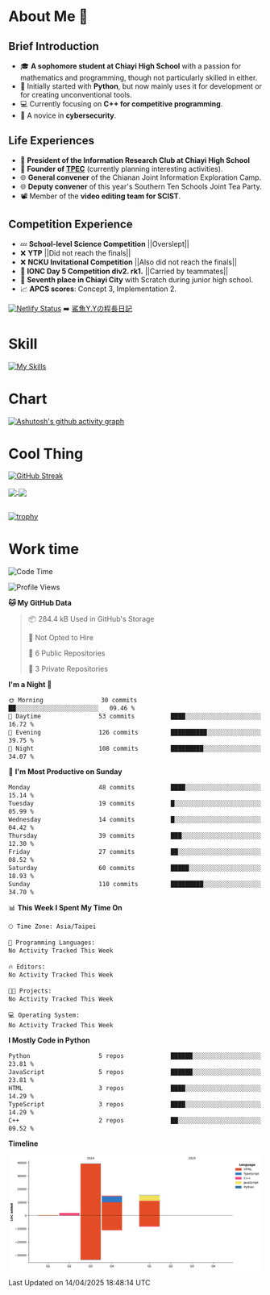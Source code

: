 # About Me 👋

## Brief Introduction
- 🎓 **A sophomore student at Chiayi High School** with a passion for mathematics and programming, though not particularly skilled in either.
- 🐍 Initially started with **Python**, but now mainly uses it for development or for creating unconventional tools.
- 💻 Currently focusing on **C++ for competitive programming**.
- 🔐 A novice in **cybersecurity**.

## Life Experiences
- 🧸 **President of the Information Research Club at Chiayi High School**
- 🌟 **Founder of [TPEC](https://discord.gg/b3XmEup5Nz)** (currently planning interesting activities).
- 🌐 **General convener** of the Chianan Joint Information Exploration Camp.
- 🌐 **Deputy convener** of this year's Southern Ten Schools Joint Tea Party.
- 📽️ Member of the **video editing team for SCIST**.

## Competition Experience
- 💤 **School-level Science Competition** ||Overslept||
- ❌ **YTP** ||Did not reach the finals||
- ❌ **NCKU Invitational Competition** ||Also did not reach the finals||
- 🥇 **IONC Day 5 Competition div2. rk1.** ||Carried by teammates||
- 🥉 **Seventh place in Chiayi City** with Scratch during junior high school.
- 📈 **APCS scores**: Concept 3, Implementation 2.
  
[![Netlify Status](https://api.netlify.com/api/v1/badges/d4e75779-ed15-428e-b0f1-a72e983f9e41/deploy-status)](https://app.netlify.com/sites/sharkyy/deploys)
➡️ [鯊魚Y.Yの程長日記](https://sharkyy.netlify.app/)

# Skill
[![My Skills](https://skillicons.dev/icons?i=blender,arduino,vscode,visualstudio,pr,github,git,c,cpp,py,html,css,js)](https://skillicons.dev)

# Chart
[![Ashutosh's github activity graph](https://github-readme-activity-graph.vercel.app/graph?username=Larryeng&bg_color=0d1117&color=f0f6fc&line=4493f8&point=b0b0b0&area=true&hide_border=true)](https://github.com/ashutosh00710/github-readme-activity-graph)

# Cool Thing

[![GitHub Streak](https://streak-stats.demolab.com/?user=Larryeng&theme=holi-theme)](https://git.io/streak-stats)

<a href="https://github.com/anuraghazra/github-readme-stats">
  <img height=200 align="center" src="https://github-readme-stats.vercel.app/api?username=Larryeng&theme=github_dark&rank_icon=icons" />
</a>
<a href="https://github.com/anuraghazra/convoychat">
  <img height=200 align="center" src="https://github-readme-stats.vercel.app/api/top-langs?username=Larryeng&layout=compact&langs_count=8&card_width=320&theme=github_dark" />
</a>

<br>

<br>

[![trophy](https://github-profile-trophy.vercel.app/?username=Larryeng&theme=darkhub)](https://github.com/ryo-ma/github-profile-trophy)
# Work time
<!--START_SECTION:waka-->
![Code Time](http://img.shields.io/badge/Code%20Time-297%20hrs%2056%20mins-blue)

![Profile Views](http://img.shields.io/badge/Profile%20Views-14-blue)

**🐱 My GitHub Data** 

> 📦 284.4 kB Used in GitHub's Storage 
 > 
> 🚫 Not Opted to Hire
 > 
> 📜 6 Public Repositories 
 > 
> 🔑 3 Private Repositories 
 > 
**I'm a Night 🦉** 

```text
🌞 Morning                30 commits          ██░░░░░░░░░░░░░░░░░░░░░░░   09.46 % 
🌆 Daytime                53 commits          ████░░░░░░░░░░░░░░░░░░░░░   16.72 % 
🌃 Evening                126 commits         ██████████░░░░░░░░░░░░░░░   39.75 % 
🌙 Night                  108 commits         █████████░░░░░░░░░░░░░░░░   34.07 % 
```
📅 **I'm Most Productive on Sunday** 

```text
Monday                   48 commits          ████░░░░░░░░░░░░░░░░░░░░░   15.14 % 
Tuesday                  19 commits          █░░░░░░░░░░░░░░░░░░░░░░░░   05.99 % 
Wednesday                14 commits          █░░░░░░░░░░░░░░░░░░░░░░░░   04.42 % 
Thursday                 39 commits          ███░░░░░░░░░░░░░░░░░░░░░░   12.30 % 
Friday                   27 commits          ██░░░░░░░░░░░░░░░░░░░░░░░   08.52 % 
Saturday                 60 commits          █████░░░░░░░░░░░░░░░░░░░░   18.93 % 
Sunday                   110 commits         █████████░░░░░░░░░░░░░░░░   34.70 % 
```


📊 **This Week I Spent My Time On** 

```text
🕑︎ Time Zone: Asia/Taipei

💬 Programming Languages: 
No Activity Tracked This Week

🔥 Editors: 
No Activity Tracked This Week

🐱‍💻 Projects: 
No Activity Tracked This Week

💻 Operating System: 
No Activity Tracked This Week
```

**I Mostly Code in Python** 

```text
Python                   5 repos             ██████░░░░░░░░░░░░░░░░░░░   23.81 % 
JavaScript               5 repos             ██████░░░░░░░░░░░░░░░░░░░   23.81 % 
HTML                     3 repos             ████░░░░░░░░░░░░░░░░░░░░░   14.29 % 
TypeScript               3 repos             ████░░░░░░░░░░░░░░░░░░░░░   14.29 % 
C++                      2 repos             ██░░░░░░░░░░░░░░░░░░░░░░░   09.52 % 
```



**Timeline**

![Lines of Code chart](https://raw.githubusercontent.com/Larryeng/Larryeng/main/assets/bar_graph.png)


 Last Updated on 14/04/2025 18:48:14 UTC
<!--END_SECTION:waka-->
